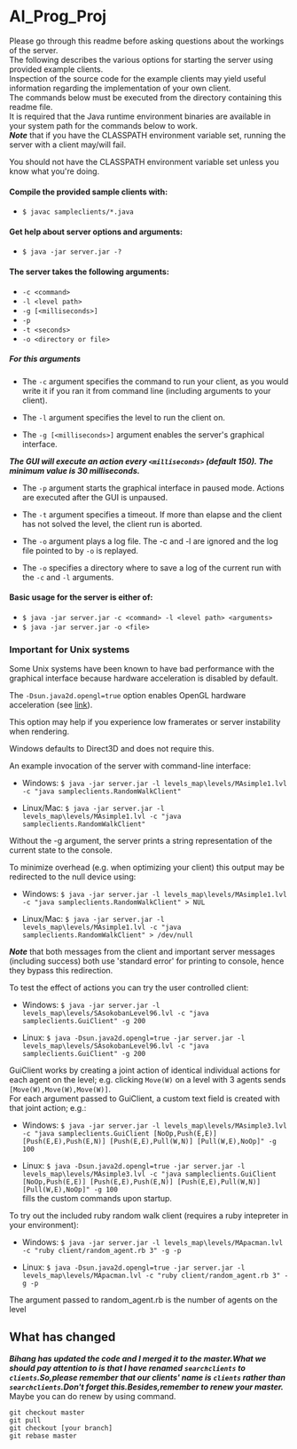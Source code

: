 # AI_Prog_Proj

Please go through this readme before asking questions about the workings of the server.    
The following describes the various options for starting the server using provided example clients.   
Inspection of the source code for the example clients may yield useful information regarding the implementation of your own client.   
The commands below must be executed from the directory containing this readme file.   
It is required that the Java runtime environment binaries are available in your system path for the commands below to work.   
***Note*** that if you have the CLASSPATH environment variable set, running the server with a client may/will fail.   

You should not have the CLASSPATH environment variable set unless you know what you're doing.

#### Compile the provided sample clients with:
* ```$ javac sampleclients/*.java```

#### Get help about server options and arguments:
* ```$ java -jar server.jar -?```
    
#### The server takes the following arguments:
*  ```-c <command>```
*  ```-l <level path>```
*  ```-g [<milliseconds>]```
*  ```-p```
*  ```-t <seconds>```
*  ```-o <directory or file>```

##### For this arguments
- The `-c` <command> argument specifies the command to run your client, as you would write it if you ran it from command line (including arguments to your client).
    
- The `-l` <level path> argument specifies the level to run the client on.
    
- The `-g [<milliseconds>]` argument enables the server's graphical interface.

***The GUI will execute an action every `<milliseconds>` (default 150). The minimum value is 30 milliseconds.***
    
- The `-p` argument starts the graphical interface in paused mode. Actions are executed after the GUI is unpaused.
    
- The `-t` <seconds> argument specifies a timeout. If more than <seconds> elapse and the client has not solved the level, the client run is aborted.
    
- The `-o` <file> argument plays a log file. The -c and -l are ignored and the log file pointed to by `-o` is replayed.

- The `-o` <directory> specifies a directory where to save a log of the current run with the `-c` and `-l` arguments.
    
#### Basic usage for the server is either of:
* ```$ java -jar server.jar -c <command> -l <level path> <arguments>```
* ```$ java -jar server.jar -o <file>```

### Important for Unix systems 
Some Unix systems have been known to have bad performance with the graphical interface because hardware acceleration is disabled by default.   

The `-Dsun.java2d.opengl=true` option enables OpenGL hardware acceleration (see [link](http://docs.oracle.com/javase/8/docs/technotes/guides/2d/flags.html)).   

This option may help if you experience low framerates or server instability when rendering.   

Windows defaults to Direct3D and does not require this.
    
An example invocation of the server with command-line interface:
* Windows:   ```$ java -jar server.jar -l levels_map\levels/MAsimple1.lvl -c "java sampleclients.RandomWalkClient"```

* Linux/Mac: ```$ java -jar server.jar -l levels_map\levels/MAsimple1.lvl -c "java sampleclients.RandomWalkClient"```
    
Without the -g argument, the server prints a string representation of the current state to the console.   

To minimize overhead (e.g. when optimizing your client) this output may be redirected to the null device using:
* Windows:   ```$ java -jar server.jar -l levels_map\levels/MAsimple1.lvl -c "java sampleclients.RandomWalkClient" > NUL```

* Linux/Mac: ```$ java -jar server.jar -l levels_map\levels/MAsimple1.lvl -c "java sampleclients.RandomWalkClient" > /dev/null```   

***Note*** that both messages from the client and important server messages (including success) both use 'standard error' for printing to console, hence they bypass this redirection.
    
To test the effect of actions you can try the user controlled client:   
* Windows: ```$ java -jar server.jar -l levels_map\levels/SAsokobanLevel96.lvl -c "java sampleclients.GuiClient" -g 200```

* Linux:   ```$ java -Dsun.java2d.opengl=true -jar server.jar -l levels_map\levels/SAsokobanLevel96.lvl -c "java sampleclients.GuiClient" -g 200```
    
GuiClient works by creating a joint action of identical individual actions for each agent on the level; e.g. clicking `Move(W)` on a level with 3 agents sends `[Move(W),Move(W),Move(W)]`.  
For each argument passed to GuiClient, a custom text field is created with that joint action; e.g.:
* Windows: ```$ java -jar server.jar -l levels_map\levels/MAsimple3.lvl -c "java sampleclients.GuiClient [NoOp,Push(E,E)] [Push(E,E),Push(E,N)] [Push(E,E),Pull(W,N)] [Pull(W,E),NoOp]" -g 100```

* Linux:   ```$ java -Dsun.java2d.opengl=true -jar server.jar -l levels_map\levels/MAsimple3.lvl -c "java sampleclients.GuiClient [NoOp,Push(E,E)] [Push(E,E),Push(E,N)] [Push(E,E),Pull(W,N)] [Pull(W,E),NoOp]" -g 100```   
fills the custom commands upon startup.
    
To try out the included ruby random walk client (requires a ruby intepreter in your environment):
* Windows: ```$ java -jar server.jar -l levels_map\levels/MApacman.lvl -c "ruby client/random_agent.rb 3" -g -p```

* Linux:   ```$ java -Dsun.java2d.opengl=true -jar server.jar -l levels_map\levels/MApacman.lvl -c "ruby client/random_agent.rb 3" -g -p```   

The argument passed to random_agent.rb is the number of agents on the level

## What has changed
***Bihang has updated the code and I merged it to the master.What we should pay attention to is that I have renamed `searchclients` to `clients`.So,please remember that our clients' name is `clients` rather than `searchclients`.Don't forget this.Besides,remember to renew your master.***  
Maybe you can do renew by using command.   
```
git checkout master   
git pull  
git checkout [your branch]
git rebase master
```
